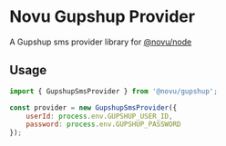 # Novu Gupshup Provider

A Gupshup sms provider library for [@novu/node](https://github.com/novuhq/novu)

## Usage

```javascript
import { GupshupSmsProvider } from '@novu/gupshup';

const provider = new GupshupSmsProvider({
    userId: process.env.GUPSHUP_USER_ID,
    password: process.env.GUPSHUP_PASSWORD
});
```
